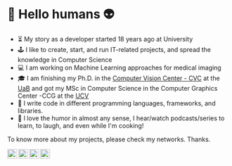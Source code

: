 # 🖖 Hello humans 👽

- ⏳ My story as a developer started 18 years ago at University
- 🕹️ I like to create, start, and run IT-related projects, and spread the knowledge in Computer Science
- 💻 I am working on Machine Learning approaches for medical imaging
- 🎓 I am finishing my Ph.D. in the [Computer Vision Center - CVC](http://www.cvc.uab.es) at the [UaB](http://www.cvc.uab.es/) and got my MSc in Computer Science in the Computer Graphics Center -CCG at the [UCV](http://www.ucv.ve)
- 📝 I write code in different programming languages, frameworks, and libraries. 
- 🤡 I love the humor in almost any sense, I hear/watch podcasts/series to learn, to laugh, and even while I'm cooking! 

<p>To know more about my projects, please check my networks. Thanks.</p>

<a href="https://www.ecode.dev">
  <img align="left" alt="ecode.DEV - Blog" width="22px" src="https://cdn.jsdelivr.net/npm/simple-icons@v3/icons/ghost.svg">
</a>
<a href="https://instagram.com/ecode.dev">
  <img align="left" alt="ecode.DEV - Instagram" width="22px" src="https://cdn.jsdelivr.net/npm/simple-icons@v3/icons/instagram.svg">
</a>
<a href="https://twitter.com/ecodedev">
  <img align="left" alt="ecode.DEV - Instagram" width="22px" src="https://cdn.jsdelivr.net/npm/simple-icons@v3/icons/twitter.svg">
</a>
<a href="https://bit.ly/ecodedev">
  <img align="left" alt="ecode.DEV - Youtube" width="22px" src="https://cdn.jsdelivr.net/npm/simple-icons@v3/icons/youtube.svg">
</a>
